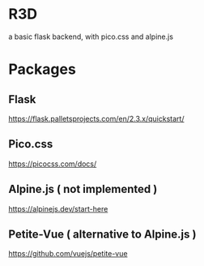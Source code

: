 # R3D
 a basic flask backend, with pico.css and alpine.js

# Packages

## Flask
https://flask.palletsprojects.com/en/2.3.x/quickstart/

## Pico.css
https://picocss.com/docs/

## Alpine.js ( not implemented )
https://alpinejs.dev/start-here

## Petite-Vue ( alternative to Alpine.js )
https://github.com/vuejs/petite-vue